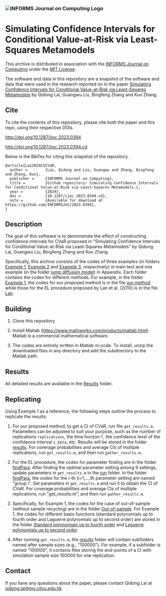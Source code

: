 ### ![INFORMS Journal on Computing Logo](https://INFORMSJoC.github.io/logos/INFORMS_Journal_on_Computing_Header.jpg)

# Simulating Confidence Intervals for Conditional Value-at-Risk via Least-Squares Metamodels

This archive is distributed in association with the [INFORMS Journal on
Computing](https://pubsonline.informs.org/journal/ijoc) under the [MIT License](LICENSE).

The software and data in this repository are a snapshot of the software and data that were used in the research reported on in the paper [Simulating Confidence Intervals for Conditional Value-at-Risk via Least-Squares Metamodels](https://doi.org/10.1287/ijoc.2023.0394) by Qidong Lai, Guangwu Liu, Bingfeng Zhang and Kun Zhang.

## Cite

To cite the contents of this repository, please cite both the paper and this repo, using their respective DOIs.

http://doi.org/10.1287/ijoc.2023.0394

http://doi.org/10.1287/ijoc.2023.0394.cd

Below is the BibTex for citing this snapshot of the repository.

```
@article{Lai2024CICVaR,
  author =        {Lai, Qidong and Liu, Guangwu and Zhang, Bingfeng and Zhang, Kun},
  publisher =     {INFORMS Journal on Computing},
  title =         {Github repository: Simulating Confidence Intervals for Conditional Value-at-Risk via Least-Squares Metamodels.},
  year =          {2024},
  doi =           {10.1287/ijoc.2023.0394.cd},
  note =          {Available for download at https://github.com/INFORMSJoC/2023.0394},
}  
```

## Description

The goal of this software is to demonstrate the effect of constructing confidence intervals for CVaR proposed in "Simulating Confidence Intervals for Conditional Value-at-Risk via Least-Squares Metamodels" by Qidong Lai, Guangwu Liu, Bingfeng Zhang and Kun Zhang.

Specifically, this archive consists of the codes of three examples (in folders [Example 1](https://github.com/KennethKZH/2023.0394/tree/main/Example1), [Example 2](https://github.com/KennethKZH/2023.0394/tree/main/Example2) and [Example 3](https://github.com/KennethKZH/2023.0394/tree/main/Example3), respectively) in main text and one example (in the folder [jump diffusion model](https://github.com/KennethKZH/2023.0394/tree/main/Jumpdiffusionmodel)) in Appendix. Each folder contains the codes for different methods. For example, in the folder [Example 1](https://github.com/KennethKZH/2023.0394/tree/main/Example1), the codes for our proposed method is in the file [our method](https://github.com/KennethKZH/2023.0394/tree/main/Example1/Our_method) while those for the EL procedure proposed by Lan et al. (2010) is in the file [Lan](https://github.com/KennethKZH/2023.0394/tree/main/Example1/Lan).

## Building

1. Clone this repository

2. Install Matlab (https://www.mathworks.com/products/matlab.html). Matlab is a commercial mathematical software.

3. The codes are entirely written in Matlab m-code. To install, unzip the downloaded files in any directory and add the subdirectory to the Matlab path.

## Results

All detailed results are available in the [Results](https://github.com/KennethKZH/2023.0394/tree/main/Results) folder.

## Replicating

Using Example 1 as a reference, the following steps outline the process to replicate the results: 

1. For our proposed method, to get a CI of CVaR, run file `get_results.m`. Parameters can be adjusted to suit your purpose, such as the number of replications `replications`, the time horizon `T`, the confidence level of the confidence interval `z_beta`, etc. Results will be stored in the folder [results](https://github.com/KennethKZH/2023.0394/tree/main/Example1/Our_method/results). For coverage probabilities and average CIs of multiple replications, run `get_results.m`, and then run `gather_results.m`.

2. For the EL procedure, the codes for parameter finding are in the folder [findPara](https://github.com/KennethKZH/2023.0394/tree/main/Example1/Lan/findPara). After finding the optimal parameter setting among 9 settings, update parameters in `get_results.m` in the [run](https://github.com/KennethKZH/2023.0394/tree/main/Example1/Lan/run) folder. In the folder [findPara](https://github.com/KennethKZH/2023.0394/tree/main/Example1/Lan/findPara), the codes for the i-th (i=1,...,9) parameter setting are named "group i". Set parameters in `get_results.m` and run it to obtain the CI of CVaR. For coverage probabilities and average CIs of multiple replications, run "get_results.m", and then run `gather_results.m`.

3. Specifically, for Example 1, the codes for the case of out-of-sample (without sample recycling) are in the folder [Out-of-sample](https://github.com/KennethKZH/2023.0394/tree/main/Example1/Out-of-sample). For Example 1, the codes for different basis functions (standard polynomials up to fourth order and Laguerre polynomials up to second order) are stored in the folder [Standard polynomials up to fourth order](https://github.com/KennethKZH/2023.0394/tree/main/Example1/Standard_polynomials_up_to_fourth_order) and [Laguerre polynomials up to second order](https://github.com/KennethKZH/2023.0394/tree/main/Example1/Laguerre_polynomials_up_to_second_order).

4. After running `get_results.m`, the [results](https://github.com/KennethKZH/2023.0394/tree/main/Example1/Our_method/results) folder will contain subfolders named after sample sizes (e.g., "100000"). For example, if a subfolder is named "100000", it contains files storing the end-points of a CI with simulation sample size 100000 for one replication.

## Contact

If you have any questions about the paper, please contact Qidong Lai at qidong.lai@my.cityu.edu.hk.



